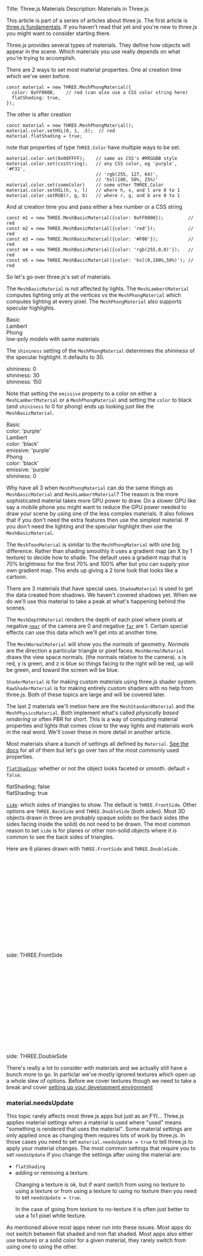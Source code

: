 Title: Three.js Materials
Description: Materials in Three.js

This article is part of a series of articles about three.js. The
first article is [three.js fundamentals](three-fundamentals.html). If
you haven't read that yet and you're new to three.js you might want to
consider starting there.
 
Three.js provides several types of materials. 
They define how objects will appear in the scene.
Which materials you use really depends on what you're trying to
accomplish.

There are 2 ways to set most material properties. One at creation time which
we've seen before.

```
const material = new THREE.MeshPhongMaterial({
  color: 0xFF0000,    // red (can also use a CSS color string here)
  flatShading: true,
});
```

The other is after creation

```
const material = new THREE.MeshPhongMaterial();
material.color.setHSL(0, 1, .5);  // red
material.flatShading = true;
```

note that properties of type `THREE.Color` have multiple ways to be set.

```
material.color.set(0x00FFFF);    // same as CSS's #RRGGBB style
material.color.set(cssString);   // any CSS color, eg 'purple', '#F32', 
                                 // 'rgb(255, 127, 64)',
                                 // 'hsl(180, 50%, 25%)'
material.color.set(someColor)    // some other THREE.Color
material.color.setHSL(h, s, l)   // where h, s, and l are 0 to 1
material.color.setRGB(r, g, b)   // where r, g, and b are 0 to 1                      
```

And at creation time you and pass either a hex number or a CSS string

```
const m1 = new THREE.MeshBasicMaterial({color: 0xFF0000});         // red
const m2 = new THREE.MeshBasicMaterial({color: 'red'});            // red
const m3 = new THREE.MeshBasicMaterial({color: '#F00'});           // red
const m4 = new THREE.MeshBasicMaterial({color: 'rgb(255,0,0)'});   // red
const m5 = new THREE.MeshBasicMaterial({color: 'hsl(0,100%,50%)'); // red
```

So let's go over three.js's set of materials.

The `MeshBasicMaterial` is not affected by lights. 
The `MeshLambertMaterial` computes lighting only at the vertices vs the `MeshPhongMaterial` which computes lighting at every pixel. The `MeshPhongMaterial`
also supports specular highlights.

<div class="spread">
  <div>
    <div data-diagram="MeshBasicMaterial" ></div>
    <div class="code">Basic</div>
  </div>
  <div>
    <div data-diagram="MeshLambertMaterial" ></div>
    <div class="code">Lambert</div>
  </div>
  <div>
    <div data-diagram="MeshPhongMaterial" ></div>
    <div class="code">Phong</div>
  </div>
</div>
<div class="spread">
  <div>
    <div data-diagram="MeshBasicMaterialLowPoly" ></div>
  </div>
  <div>
    <div data-diagram="MeshLambertMaterialLowPoly" ></div>
  </div>
  <div>
    <div data-diagram="MeshPhongMaterialLowPoly" ></div>
  </div>
</div>
<div class="threejs_center code">low-poly models with same materials</div>

The `shininess` setting of the `MeshPhongMaterial` determines the *shininess* of the specular highlight. It defaults to 30.

<div class="spread">
  <div>
    <div data-diagram="MeshPhongMaterialShininess0" ></div>
    <div class="code">shininess: 0</div>
  </div>
  <div>
    <div data-diagram="MeshPhongMaterialShininess30" ></div>
    <div class="code">shininess: 30</div>
  </div>
  <div>
    <div data-diagram="MeshPhongMaterialShininess150" ></div>
    <div class="code">shininess: 150</div>
  </div>
</div>

Note that setting the `emissive` property to a color on either a 
`MeshLambertMaterial` or a `MeshPhongMaterial` and setting the `color` to black
(and `shininess` to 0 for phong) ends up looking just like the `MeshBasicMaterial`.

<div class="spread">
  <div>
    <div data-diagram="MeshBasicMaterialCompare" ></div>
    <div class="code">
      <div>Basic</div>
      <div>color: 'purple'</div>
    </div>
  </div>
  <div>
    <div data-diagram="MeshLambertMaterialCompare" ></div>
    <div class="code">
      <div>Lambert</div>
      <div>color: 'black'</div>
      <div>emissive: 'purple'</div>
    </div>
  </div>
  <div>
    <div data-diagram="MeshPhongMaterialCompare" ></div>
    <div class="code">
      <div>Phong</div>
      <div>color: 'black'</div>
      <div>emissive: 'purple'</div>
      <div>shininess: 0</div>
    </div>
  </div>
</div>

Why have all 3 when `MeshPhongMaterial` can do the same things as `MeshBasicMaterial`
and `MeshLambertMaterial`? The reason is the more sophisticated material
takes more GPU power to draw. On a slower GPU like say a mobile phone
you might want to reduce the GPU power needed to draw your scene by
using one of the less complex materials. It also follows that if you
don't need the extra features then use the simplest material. If you don't
need the lighting and the specular highlight then use the `MeshBasicMaterial`.

The `MeshToonMaterial` is similar to the `MeshPhongMaterial`
with one big difference. Rather than shading smoothly it uses a gradient map 
(an X by 1 texture) to decide how to shade. The default uses a gradient map
that is 70% brightness for the first 70% and 100% after but you can supply your
own gradient map. This ends up giving a 2 tone look that looks like a cartoon.

<div class="spread">
  <div data-diagram="MeshToonMaterial"></div>
</div>

There are 3 materials that have special uses. `ShadowMaterial`
is used to get the data created from shadows. We haven't
covered shadows yet. When we do we'll use this material
to take a peak at what's happening behind the scenes.

The `MeshDepthMaterial` renders the depth of each pixel where
pixels at negative [`near`](https://threejs.org/docs/#api/cameras/PerspectiveCamera.near) of the camera are 0 and negative [`far`](https://threejs.org/docs/#api/cameras/PerspectiveCamera.far) are 1. Certain special effects can use this data which we'll
get into at another time.

<div class="spread">
  <div>
    <div data-diagram="MeshDepthMaterial"></div>
  </div>
</div>

The `MeshNormalMaterial` will show you the *normals* of geometry.
*Normals* are the direction a particular triangle or pixel faces. 
`MeshNormalMaterial` draws the view space normals. (the normals relative to the camera).
<span class="color:red;">x is red</span>,
<span class="color:green;">y is green</span>, and
<span class="color:blue;">z is blue</span> so things facing
to the right will be red, up will be green, and toward the screen will be blue.

<div class="spread">
  <div>
    <div data-diagram="MeshNormalMaterial"></div>
  </div>
</div>

`ShaderMaterial` is for making custom materials using three.js shader
system. `RawShaderMaterial` is for making entirely custom shaders with
no help from three.js. Both of these topics are large and will be
covered later.

The last 2 materials we'll metion here are the `MeshStandardMaterial`
and the `MeshPhysicsMaterial`. Both implement what's called *physically
based rendering* or often PBR for short. This is a way of computing
material properties and lights that comes close to the way
lights and materials work in the real word. We'll cover these in
more detail in another article.

Most materials share a bunch of settings all defined by `Material`.
[See the docs](https://threejs.org/docs/#api/materials/Material)
for all of them but let's go over two of the most commonly used
properties.

[`flatShading`](https://threejs.org/docs/#api/materials/Material.flatShading): 
whether or not the object looks faceted or smooth. default = `false`.

<div class="spread">
  <div>
    <div data-diagram="smoothShading"></div>
    <div class="code">flatShading: false</div>
  </div>
  <div>
    <div data-diagram="flatShading"></div>
    <div class="code">flatShading: true</div>
  </div>
</div>

[`side`](https://threejs.org/docs/#api/materials/Material.side): which sides of triangles to show. The default is `THREE.FrontSide`.
Other options are `THREE.BackSide` and `THREE.DoubleSide` (both sides).
Most 3D objects drawn in three are probably opaque solids so the back sides
(the sides facing inside the solid) do not need to be drawn. The most common
reason to set `side` is for planes or other non-solid objects where it is
common to see the back sides of triangles.

Here are 6 planes drawn with `THREE.FrontSide` and `THREE.DoubleSide`.

<div class="spread">
  <div>
    <div data-diagram="sideDefault" style="height: 250px;"></div>
    <div class="code">side: THREE.FrontSide</div>
  </div>
  <div>
    <div data-diagram="sideDouble" style="height: 250px;"></div>
    <div class="code">side: THREE.DoubleSide</div>
  </div>
</div>

There's really a lot to consider with materials and we actually still
have a bunch more to go. In particlar we've mostly ignored textures
which open up a whole slew of options. Before we cover textures though
we need to take a break and cover 
[setting up your development environment](threejs-setup.html)

<div class="threejs_bottombar">
<h3>material.needsUpdate</h3>
<p>
This topic rarely affects most three.js apps but just as an FYI...
Three.js applies material settings when a material is used where "used" 
means "something is rendered that uses the material". Some material settings are
only applied once as changing them requires lots of work by three.js.
In those cases you need to set <code>material.needsUpdate = true</code> to tell
three.js to apply your material changes. The most common settings
that require you to set <code>needsUpdate</code> if you change the settings after
using the material are:
</p>
<ul>
  <li><code>flatShading</code></li>
  <li>adding or removing a texture.
    <p>
    Changing a texture is ok, but if want switch from using no texture 
    to using a texture or from using a texture to using no texture 
    then you need to set <code>needsUpdate = true</code>.
    </p>
    <p>In the case of going from texture to no-texture it is often
    just better to use a 1x1 pixel white texture.</p>
  </li>
</ul>
<p>As mentioned above most apps never run into these issues. Most apps
do not switch between flat shaded and non flat shaded. Most apps also
either use textures or a solid color for a given material, they rarely
switch from using one to using the other.
</p>
</div>

<canvas id="c"></canvas>
<script src="../resources/threejs/r94/three.min.js"></script>
<script src="../resources/threejs/r94/js/controls/TrackballControls.js"></script>
<script src="resources/threejs-lesson-utils.js"></script>
<script src="resources/threejs-materials.js"></script>


